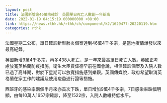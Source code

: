 ```yaml
---
layout: post
title: 法國新增逾46萬宗確診　英國單日死亡人數創一年新高
date: 2022-01-19 04:15:19.000000000 +08:00
link: https://news.rthk.hk/rthk/ch/component/k2/1629477-20220119.htm
categories: rthk
---
```


法國星期二公布，單日確診新型肺炎個案達到46萬4千多宗，是當地疫情爆發以來最高紀錄。

英國新增9萬4千多宗，再多438人死亡，是一年來最高單日死亡人數。英國正考慮放寬英格蘭防疫措施，衛生大臣賈偉德早前在國會說，相信確診個案及入院人數已過了高峰期，對於下星期可以放寬措施感到樂觀。英國傳媒說，政府希望取消英格蘭在家工作的建議及使用疫苗通行證等措施。

西班牙的感染率兩個半月來亦首次下跌，單日增加9萬4千多宗，7日感染率跌幅明顯，由每10萬人1657宗確診，降至1522宗，入院人數維持低水平。
